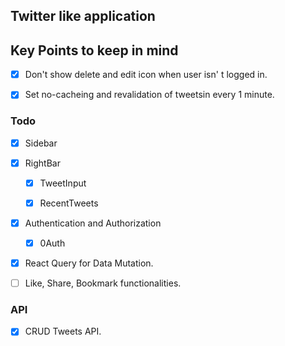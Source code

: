 ## Twitter like application


## Key Points to keep in mind

* [x]  Don't show delete and edit icon when user isn'
t logged in.

* [x] Set no-cacheing and revalidation of tweetsin every 1 minute. 

### Todo

- [x] Sidebar

- [x] RightBar

  - [x] TweetInput

  - [x] RecentTweets

- [x] Authentication and Authorization

  - [x] 0Auth

- [x] React Query for Data Mutation.

- [ ] Like, Share, Bookmark functionalities.

### API

- [x] CRUD Tweets API.
